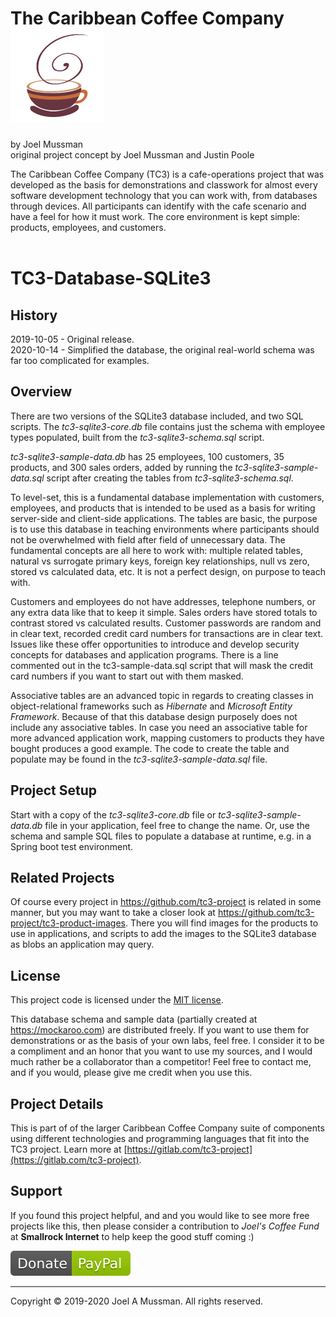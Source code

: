 # The Caribbean Coffee Company ![](./.common/logo.png?raw=true)
by Joel Mussman<br/>
original project concept by Joel Mussman and Justin Poole 

The Caribbean Coffee Company (TC3) is a cafe-operations project that was developed as the basis for demonstrations
and classwork for almost every software development technology that you can work with, from databases through devices.
All participants can identify with the cafe scenario and have a feel for how it must work.
The core environment is kept simple: products, employees, and customers.
<br>
<br>

# TC3-Database-SQLite3

## History

2019-10-05 - Original release.<br>
2020-10-14 - Simplified the database, the original real-world schema was far too complicated for examples.

## Overview

There are two versions of the SQLite3 database included, and two SQL scripts.
The *tc3-sqlite3-core.db* file contains just the schema with employee types populated, built from the *tc3-sqlite3-schema.sql* script.

*tc3-sqlite3-sample-data.db* has 25 employees, 100 customers, 35 products, and 300 sales orders, 
added by running the *tc3-sqlite3-sample-data.sql* script after creating the tables from *tc3-sqlite3-schema.sql*.

To level-set, this is a fundamental database implementation with customers, employees, and products
that is intended to be used as a basis for writing server-side and client-side applications.
The tables are basic,
the purpose is to use this database in teaching environments where participants should not be overwhelmed with
field after field of unnecessary data.
The fundamental concepts are all here to work with: multiple related tables, natural vs surrogate primary keys,
foreign key relationships, null vs zero, stored vs calculated data, etc.
It is not a perfect design, on purpose to teach with.

Customers and employees do not have addresses, telephone numbers, or any extra data like that to
keep it simple.
Sales orders have stored totals to contrast stored vs calculated results.
Customer passwords are random and in clear text, recorded credit card numbers for transactions
are in clear text.
Issues like these offer opportunities to introduce and develop security concepts for databases and
application programs. There is a line commented out in the tc3-sample-data.sql script that will mask the
credit card numbers if you want to start out with them masked.

Associative tables are an advanced topic in regards to creating classes in object-relational frameworks such as
*Hibernate* and *Microsoft Entity Framework*.
Because of that this database design purposely does not include any associative tables. 
In case you need an associative table for more advanced application work, mapping customers to products
they have bought produces a good example.
The code to create the table and populate may be found in the *tc3-sqlite3-sample-data.sql* file.


## Project Setup

Start with a copy of the *tc3-sqlite3-core.db* file or *tc3-sqlite3-sample-data.db* file in your application, feel free to change the name.
Or, use the schema and sample SQL files to populate a database at runtime, e.g. in a Spring boot test environment.

## Related Projects

Of course every project in https://github.com/tc3-project is related in some manner,
but you may want to take a closer look at
https://github.com/tc3-project/tc3-product-images.
There you will find images for the products to use in applications, and scripts to add the images
to the SQLite3 database as blobs an application may query.

## License

This project code is licensed under the [MIT license](./.common/LICENSE.md).

This database schema and sample data (partially created at https://mockaroo.com) are distributed freely.
If you want to use them for demonstrations or as the basis of your own labs, feel free.
I consider it to be a compliment and an honor that you want to use my sources, and I would much rather be
a collaborator than a competitor!
Feel free to contact me, and if you would, please give me credit when you use this.

## Project Details

This is part of of the larger Caribbean Coffee Company suite of components using different technologies and programming languages that fit into the TC3 project.
Learn more at [https://gitlab.com/tc3-project](https://gitlab.com/tc3-project).

## Support

If you found this project helpful, and and you would like to see more free projects like this,
then please consider
a contribution to *Joel's Coffee Fund* at **Smallrock Internet** to help keep the good stuff coming :)<br />

[![Donate](./.common/Donate-Paypal.svg)](https://www.paypal.com/cgi-bin/webscr?cmd=_s-xclick&hosted_button_id=XPUGVGZZ8RUAA)

<hr>
Copyright © 2019-2020 Joel A Mussman. All rights reserved.